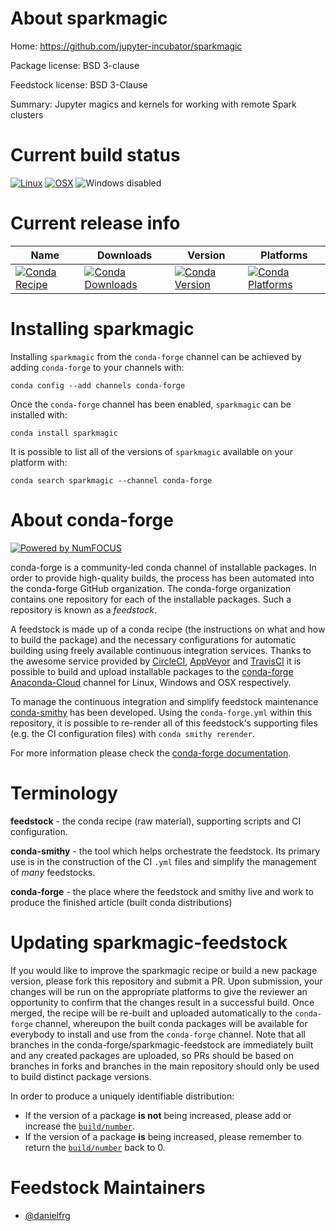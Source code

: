<!--
# -*- mode: jinja -*-
-->

About sparkmagic
================

Home: https://github.com/jupyter-incubator/sparkmagic

Package license: BSD 3-clause

Feedstock license: BSD 3-Clause

Summary: Jupyter magics and kernels for working with remote Spark clusters



Current build status
====================

[![Linux](https://img.shields.io/circleci/project/github/conda-forge/sparkmagic-feedstock/master.svg?label=Linux)](https://circleci.com/gh/conda-forge/sparkmagic-feedstock)
[![OSX](https://img.shields.io/travis/conda-forge/sparkmagic-feedstock/master.svg?label=macOS)](https://travis-ci.org/conda-forge/sparkmagic-feedstock)
![Windows disabled](https://img.shields.io/badge/Windows-disabled-lightgrey.svg)

Current release info
====================

| Name | Downloads | Version | Platforms |
| --- | --- | --- | --- |
| [![Conda Recipe](https://img.shields.io/badge/recipe-sparkmagic-green.svg)](https://anaconda.org/conda-forge/sparkmagic) | [![Conda Downloads](https://img.shields.io/conda/dn/conda-forge/sparkmagic.svg)](https://anaconda.org/conda-forge/sparkmagic) | [![Conda Version](https://img.shields.io/conda/vn/conda-forge/sparkmagic.svg)](https://anaconda.org/conda-forge/sparkmagic) | [![Conda Platforms](https://img.shields.io/conda/pn/conda-forge/sparkmagic.svg)](https://anaconda.org/conda-forge/sparkmagic) |

Installing sparkmagic
=====================

Installing `sparkmagic` from the `conda-forge` channel can be achieved by adding `conda-forge` to your channels with:

```
conda config --add channels conda-forge
```

Once the `conda-forge` channel has been enabled, `sparkmagic` can be installed with:

```
conda install sparkmagic
```

It is possible to list all of the versions of `sparkmagic` available on your platform with:

```
conda search sparkmagic --channel conda-forge
```


About conda-forge
=================

[![Powered by NumFOCUS](https://img.shields.io/badge/powered%20by-NumFOCUS-orange.svg?style=flat&colorA=E1523D&colorB=007D8A)](http://numfocus.org)

conda-forge is a community-led conda channel of installable packages.
In order to provide high-quality builds, the process has been automated into the
conda-forge GitHub organization. The conda-forge organization contains one repository
for each of the installable packages. Such a repository is known as a *feedstock*.

A feedstock is made up of a conda recipe (the instructions on what and how to build
the package) and the necessary configurations for automatic building using freely
available continuous integration services. Thanks to the awesome service provided by
[CircleCI](https://circleci.com/), [AppVeyor](https://www.appveyor.com/)
and [TravisCI](https://travis-ci.org/) it is possible to build and upload installable
packages to the [conda-forge](https://anaconda.org/conda-forge)
[Anaconda-Cloud](https://anaconda.org/) channel for Linux, Windows and OSX respectively.

To manage the continuous integration and simplify feedstock maintenance
[conda-smithy](https://github.com/conda-forge/conda-smithy) has been developed.
Using the ``conda-forge.yml`` within this repository, it is possible to re-render all of
this feedstock's supporting files (e.g. the CI configuration files) with ``conda smithy rerender``.

For more information please check the [conda-forge documentation](https://conda-forge.org/docs/).

Terminology
===========

**feedstock** - the conda recipe (raw material), supporting scripts and CI configuration.

**conda-smithy** - the tool which helps orchestrate the feedstock.
                   Its primary use is in the construction of the CI ``.yml`` files
                   and simplify the management of *many* feedstocks.

**conda-forge** - the place where the feedstock and smithy live and work to
                  produce the finished article (built conda distributions)


Updating sparkmagic-feedstock
=============================

If you would like to improve the sparkmagic recipe or build a new
package version, please fork this repository and submit a PR. Upon submission,
your changes will be run on the appropriate platforms to give the reviewer an
opportunity to confirm that the changes result in a successful build. Once
merged, the recipe will be re-built and uploaded automatically to the
`conda-forge` channel, whereupon the built conda packages will be available for
everybody to install and use from the `conda-forge` channel.
Note that all branches in the conda-forge/sparkmagic-feedstock are
immediately built and any created packages are uploaded, so PRs should be based
on branches in forks and branches in the main repository should only be used to
build distinct package versions.

In order to produce a uniquely identifiable distribution:
 * If the version of a package **is not** being increased, please add or increase
   the [``build/number``](https://conda.io/docs/user-guide/tasks/build-packages/define-metadata.html#build-number-and-string).
 * If the version of a package **is** being increased, please remember to return
   the [``build/number``](https://conda.io/docs/user-guide/tasks/build-packages/define-metadata.html#build-number-and-string)
   back to 0.

Feedstock Maintainers
=====================

* [@danielfrg](https://github.com/danielfrg/)

